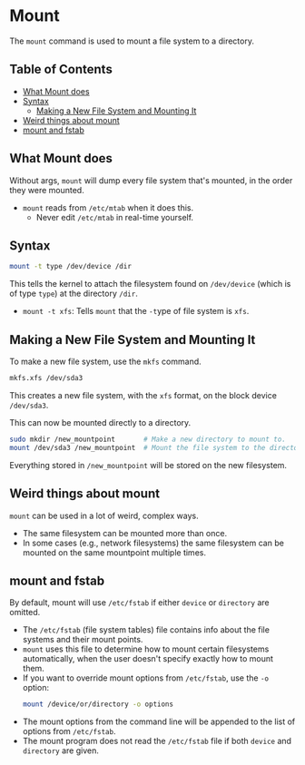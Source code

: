 
# Mount
The `mount` command is used to mount a file system to a directory.  


## Table of Contents
* [What Mount does](#what-mount-does) 
* [Syntax](#syntax) 
    * [Making a New File System and Mounting It](#making-a-new-file-system-and-mounting-it) 
* [Weird things about mount](#weird-things-about-mount) 
* [mount and fstab](#mount-and-fstab) 



## What Mount does
Without args, `mount` will dump every file system that's mounted, in the order they were mounted.  
* `mount` reads from `/etc/mtab` when it does this.  
    * Never edit `/etc/mtab` in real-time yourself. 


## Syntax
```bash
mount -t type /dev/device /dir
```
This tells the kernel to attach the filesystem found on `/dev/device` (which is of type `type`) 
at the directory `/dir`.

* `mount -t xfs`: Tells `mount` that the `-t`ype of file system is `xfs`.  


## Making a New File System and Mounting It

To make a new file system, use the `mkfs` command.  

```bash
mkfs.xfs /dev/sda3
```
This creates a new file system, with the `xfs` format, on the block device `/dev/sda3`.  

This can now be mounted directly to a directory.  
```bash
sudo mkdir /new_mountpoint       # Make a new directory to mount to.  
mount /dev/sda3 /new_mountpoint  # Mount the file system to the directory.  
```
Everything stored in `/new_mountpoint` will be stored on the new filesystem.  


## Weird things about mount
`mount` can be used in a lot of weird, complex ways. 
* The same filesystem can be mounted more than once.
* In some cases (e.g., network filesystems) the same filesystem can be mounted on the 
  same mountpoint multiple times.

## mount and fstab

By default, mount will use `/etc/fstab` if either `device` or `directory` are omitted.
* The `/etc/fstab` (file system tables) file contains info about the file systems and 
  their mount points.  
* `mount` uses this file to determine how to mount certain filesystems automatically,
  when the user doesn't specify exactly how to mount them.  
* If you want to override mount options from `/etc/fstab`, use the `-o` option:  
  ```bash  
  mount /device/or/directory -o options  
  ```
* The mount options from the command line will be appended to the list of options from `/etc/fstab`.  
* The mount program does not read the `/etc/fstab` file if both `device` and `directory` are given. 




